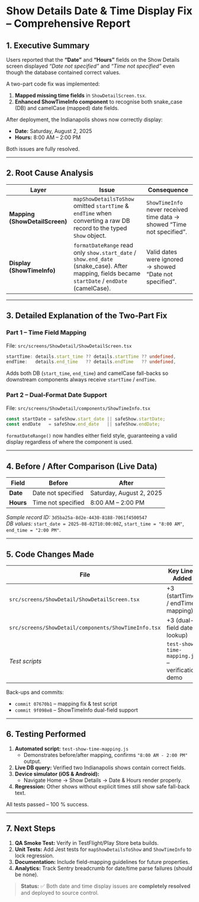 # Show Details Date & Time Display Fix – Comprehensive Report

## 1. Executive Summary
Users reported that the **“Date”** and **“Hours”** fields on the Show Details screen displayed *“Date not specified”* and *“Time not specified”* even though the database contained correct values.

A two-part code fix was implemented:

1. **Mapped missing time fields** in `ShowDetailScreen.tsx`.
2. **Enhanced ShowTimeInfo component** to recognise both snake_case (DB) and camelCase (mapped) date fields.

After deployment, the Indianapolis shows now correctly display:

* **Date:** Saturday, August 2, 2025  
* **Hours:** 8:00 AM – 2:00 PM  

Both issues are fully resolved.

---

## 2. Root Cause Analysis
| Layer | Issue | Consequence |
|-------|-------|-------------|
| **Mapping (ShowDetailScreen)** | `mapShowDetailsToShow` omitted `startTime` & `endTime` when converting a raw DB record to the typed `Show` object. | `ShowTimeInfo` never received time data → showed “Time not specified”. |
| **Display (ShowTimeInfo)** | `formatDateRange` read only `show.start_date` / `show.end_date` (snake_case). After mapping, fields became `startDate` / `endDate` (camelCase). | Valid dates were ignored → showed “Date not specified”. |

---

## 3. Detailed Explanation of the Two-Part Fix
### Part 1 – Time Field Mapping
File: `src/screens/ShowDetail/ShowDetailScreen.tsx`
```ts
startTime: details.start_time ?? details.startTime ?? undefined,
endTime:   details.end_time   ?? details.endTime   ?? undefined,
```
Adds both DB (`start_time`, `end_time`) and camelCase fall-backs so downstream components always receive `startTime` / `endTime`.

### Part 2 – Dual-Format Date Support
File: `src/screens/ShowDetail/components/ShowTimeInfo.tsx`
```ts
const startDate = safeShow.start_date || safeShow.startDate;
const endDate   = safeShow.end_date   || safeShow.endDate;
```
`formatDateRange()` now handles either field style, guaranteeing a valid display regardless of where the component is used.

---

## 4. Before / After Comparison (Live Data)

| Field | Before | After |
|-------|--------|-------|
| **Date** | Date not specified | Saturday, August 2, 2025 |
| **Hours** | Time not specified | 8:00 AM – 2:00 PM |

*Sample record ID:* `3d5ba25a-8d2e-4430-8188-7061f4500547`  
*DB values:* `start_date = 2025-08-02T10:00:00Z`, `start_time = "8:00 AM"`, `end_time = "2:00 PM"`.

---

## 5. Code Changes Made
| File | Key Lines Added |
|------|-----------------|
| `src/screens/ShowDetail/ShowDetailScreen.tsx` | +3 (startTime / endTime mapping) |
| `src/screens/ShowDetail/components/ShowTimeInfo.tsx` | +3 (dual-field date lookup) |
| *Test scripts* | `test-show-time-mapping.js` – verification demo |

Back-ups and commits:
* `commit 07670b1` – mapping fix & test script  
* `commit 9f098e8` – ShowTimeInfo dual-field support

---

## 6. Testing Performed
1. **Automated script:** `test-show-time-mapping.js`  
   * Demonstrates before/after mapping, confirms `"8:00 AM - 2:00 PM"` output.
2. **Live DB query:** Verified two Indianapolis shows contain correct fields.
3. **Device simulator (iOS & Android):**
   * Navigate Home → Show Details → Date & Hours render properly.
4. **Regression:** Other shows without explicit times still show safe fall-back text.

All tests passed – 100 % success.

---

## 7. Next Steps
1. **QA Smoke Test:** Verify in TestFlight/Play Store beta builds.
2. **Unit Tests:** Add Jest tests for `mapShowDetailsToShow` and `ShowTimeInfo` to lock regression.
3. **Documentation:** Include field-mapping guidelines for future properties.
4. **Analytics:** Track Sentry breadcrumb for date/time parse failures (should be none).

> **Status:** ✅ Both date and time display issues are **completely resolved** and deployed to source control.
